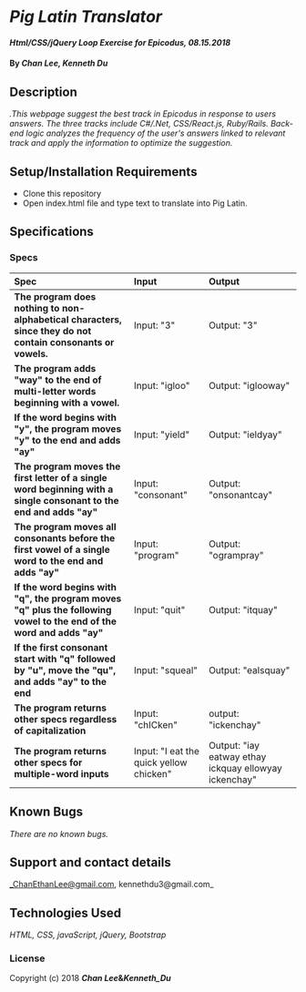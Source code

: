 # _Pig Latin Translator_

#### _Html/CSS/jQuery Loop Exercise for Epicodus, 08.15.2018_

#### By _**Chan Lee, Kenneth Du**_

## Description

_.This webpage suggest the best track in Epicodus in response to users answers. The three tracks include C#/.Net, CSS/React.js, Ruby/Rails. Back-end logic analyzes the frequency of the user's answers linked to relevant track and apply the information to optimize the suggestion._

## Setup/Installation Requirements

* Clone this repository
* Open index.html file and type text to translate into Pig Latin.

## Specifications

### Specs
| Spec | Input | Output |
| :-------------     | :------------- | :------------- |
| **The program does nothing to non-alphabetical characters, since they do not contain consonants or vowels.** | Input: "3" | Output: "3" |
| **The program adds "way" to the end of multi-letter words beginning with a vowel.** | Input: "igloo" | Output: "iglooway" |
| **If the word begins with "y", the program moves "y" to the end and adds "ay"** | Input: "yield" | Output: "ieldyay" |
| **The program moves the first letter of a single word beginning with a single consonant to the end and adds "ay"** | Input: "consonant" | Output: "onsonantcay" |
| **The program moves all consonants before the first vowel of a single word to the end and adds "ay"**| Input: "program" | Output: "ogrampray"|
| **If the word begins with "q", the program moves "q" plus the following vowel to the end of the word and adds "ay"** | Input: "quit" | Output: "itquay" |
| **If the first consonant start with "q" followed by "u", move the "qu", and adds "ay" to the end** | Input: "squeal" | Output: "ealsquay" |
| **The program returns other specs regardless of capitalization** | Input: "chICken" | output: "ickenchay" |
| **The program returns other specs for multiple-word inputs** | Input: "I eat the quick yellow chicken" | Output: "iay eatway ethay ickquay ellowyay ickenchay" |


## Known Bugs

_There are no known bugs._

## Support and contact details

_ChanEthanLee@gmail.com, kennethdu3@gmail.com_

## Technologies Used

_HTML, CSS, javaScript, jQuery, Bootstrap_

### License

Copyright (c) 2018 **_Chan Lee_&_Kenneth_Du_** 

